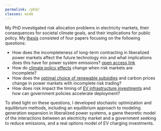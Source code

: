 ```yaml
---
permalink: /phd/
classes: wide
---
```

My PhD investigated risk allocation problems in electricity markets, their consequences for societal climate goals, and their implications for public policy. My [thesis](https://ntnuopen.ntnu.no/ntnu-xmlui/handle/11250/3165055) consisted of four papers focusing on the following questions:

* How does the incompleteness of long-term contracting in liberalized power markets affect the future technology mix and what implications does this have for power system emissions? [open access link](https://doi.org/10.1016/j.eneco.2024.107639)
* How do [climate policy effects](https://doi.org/10.32866/001c.94993) change when risk markets are incomplete?
* How does the [optimal choice of renewable subsidies](https://ceepr.mit.edu/workingpaper/choosing-climate-policies-in-a-second-best-world-with-incomplete-markets-insights-from-a-bilevel-power-system-model/) and carbon prices change in power markets with incomplete risk trading?
* How does risk impact the timing of [EV infrastructure investments](https://www.sciencedirect.com/science/article/pii/S0301421523002884) and how can government policies accelerate deployment?

To shed light on these questions, I developed stochastic optimization and equilibrium methods, including an equilibrium approach to modeling generation expansion in liberalized power systems, a game theoretic model of the interactions between an electricity market and a government seeking to reduce emissions, and a real options model of EV charging investments. 
